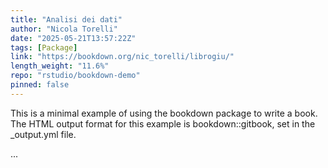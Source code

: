 ```yaml
---
title: "Analisi dei dati"
author: "Nicola Torelli"
date: "2025-05-21T13:57:22Z"
tags: [Package]
link: "https://bookdown.org/nic_torelli/librogiu/"
length_weight: "11.6%"
repo: "rstudio/bookdown-demo"
pinned: false
---
```


<p>This is a minimal example of using the bookdown package to write a book.
The HTML output format for this example is bookdown::gitbook,
set in the _output.yml file.</p> ...
